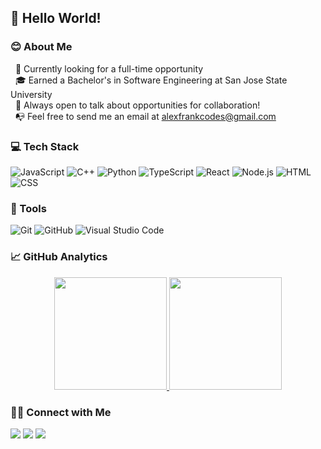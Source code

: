 ## 👋 Hello World!

### 😊 About Me

&nbsp; 🔎 Currently looking for a full-time opportunity\
&nbsp; 🎓 Earned a Bachelor's in Software Engineering at San Jose State University\
&nbsp; 💬 Always open to talk about opportunities for collaboration!\
&nbsp; 📭 Feel free to send me an email at alexfrankcodes@gmail.com

### 💻 Tech Stack
![JavaScript](https://img.shields.io/badge/-JavaScript-333333?style=flat&logo=javascript)
![C++](https://img.shields.io/badge/-C++-333333?style=flat&logo=C%2B%2B&logoColor=00599C)
![Python](https://img.shields.io/badge/-Python-333333?style=flat&logo=python)
![TypeScript](https://img.shields.io/badge/-TypeScript-333333?style=flat&logo=typescript)
![React](https://img.shields.io/badge/-React-333333?style=flat&logo=react)
![Node.js](https://img.shields.io/badge/-Node.js-333333?style=flat&logo=node.js)
![HTML](https://img.shields.io/badge/-HTML-333333?style=flat&logo=HTML5)
![CSS](https://img.shields.io/badge/-CSS-333333?style=flat&logo=CSS3&logoColor=1572B6)

### 🔨 Tools
![Git](https://img.shields.io/badge/-Git-333333?style=flat&logo=git)
![GitHub](https://img.shields.io/badge/-GitHub-333333?style=flat&logo=github)
![Visual Studio Code](https://img.shields.io/badge/-Visual%20Studio%20Code-333333?style=flat&logo=visual-studio-code&logoColor=007ACC)

### 📈 GitHub Analytics
<p align="center">
<a href="https://github.com/alexfrankcodes">
  <img height="180em" src="https://github-readme-stats-eight-theta.vercel.app/api?username=AVS1508&show_icons=true&theme=dark&include_all_commits=true&count_private=true" />
  <img height="180em" src="https://github-readme-stats-eight-theta.vercel.app/api/top-langs/?username=alexfrankcodes&hide=css&layout=compact&exclude_lang=java+r&theme=dark" />
</a>
</p>

### 🤝🏻 Connect with Me
<p>
<a href="https://www.alexfrankcodes.com"><img src="https://img.shields.io/badge/-alexfrankcodes.com-3423A6?style=for-the-badge&logo=Google-Chrome&logoColor=white"/></a>
<a href="https://www.linkedin.com/in/alexfrankcodes"><img src="https://img.shields.io/badge/LinkedIn-0077B5?style=for-the-badge&logo=linkedin&logoColor=white"/></a>
<a href="mailto:alexfrankcodes@gmail.com"><img src="https://img.shields.io/badge/-alexfrankcodes@gmail.com-D14836?style=for-the-badge&logo=Gmail&logoColor=white"/></a>
</p>
